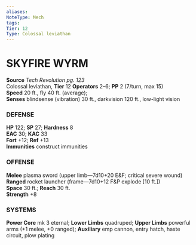```yaml
---
aliases: 
NoteType: Mech
tags: 
Tier: 12
Type: Colossal leviathan
---
```


# SKYFIRE WYRM

**Source** _Tech Revolution pg. 123_  
Colossal leviathan, **Tier** 12 
**Operators** 2–6; **PP** 2 (7/turn, max 15)  
**Speed** 20 ft., fly 40 ft. (average);  
**Senses** blindsense (vibration) 30 ft., darkvision 120 ft., low-light vision

### DEFENSE

**HP** 122; **SP** 27; **Hardness** 8  
**EAC** 30; **KAC** 33  
**Fort** +12; **Ref** +13  
**Immunities** construct immunities

### OFFENSE

**Melee** plasma sword (upper limb—7d10+20 E&F; critical severe wound)  
**Ranged** rocket launcher (frame—7d10+12 F&P explode \[10 ft.\])  
**Space** 30 ft.; **Reach** 30 ft.  
**Strength** +8

### SYSTEMS

**Power Core** mk 3 eternal; **Lower Limbs** quadruped; **Upper Limbs** powerful arms (+1 melee, +0 ranged); **Auxiliary** emp cannon, entry hatch, haste circuit, plow plating
